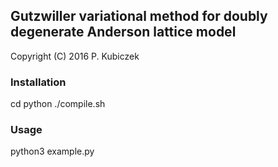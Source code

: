 ## Gutzwiller variational method for doubly degenerate Anderson lattice model

Copyright (C) 2016 P. Kubiczek

### Installation

cd python
./compile.sh

### Usage

python3 example.py
